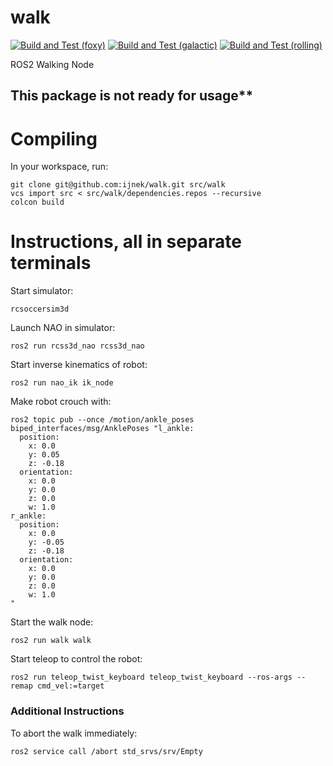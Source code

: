 # walk

[![Build and Test (foxy)](https://github.com/ijnek/walk/actions/workflows/build_and_test_foxy.yaml/badge.svg)](https://github.com/ijnek/walk/actions/workflows/build_and_test_foxy.yaml)
[![Build and Test (galactic)](https://github.com/ijnek/walk/actions/workflows/build_and_test_galactic.yaml/badge.svg)](https://github.com/ijnek/walk/actions/workflows/build_and_test_galactic.yaml)
[![Build and Test (rolling)](https://github.com/ijnek/walk/actions/workflows/build_and_test_rolling.yaml/badge.svg)](https://github.com/ijnek/walk/actions/workflows/build_and_test_rolling.yaml)

ROS2 Walking Node

## This package is not ready for usage**

# Compiling

In your workspace, run:
```
git clone git@github.com:ijnek/walk.git src/walk
vcs import src < src/walk/dependencies.repos --recursive
colcon build
```

# Instructions, all in separate terminals

Start simulator:
```
rcsoccersim3d
```

Launch NAO in simulator:
```
ros2 run rcss3d_nao rcss3d_nao
```

Start inverse kinematics of robot:
```
ros2 run nao_ik ik_node 
```

Make robot crouch with:
```
ros2 topic pub --once /motion/ankle_poses biped_interfaces/msg/AnklePoses "l_ankle:
  position:
    x: 0.0
    y: 0.05
    z: -0.18
  orientation:
    x: 0.0
    y: 0.0
    z: 0.0
    w: 1.0
r_ankle:
  position:
    x: 0.0
    y: -0.05
    z: -0.18
  orientation:
    x: 0.0
    y: 0.0
    z: 0.0
    w: 1.0
"
```

Start the walk node:
```
ros2 run walk walk
```

Start teleop to control the robot:
```
ros2 run teleop_twist_keyboard teleop_twist_keyboard --ros-args --remap cmd_vel:=target
```

### Additional Instructions

To abort the walk immediately:
```
ros2 service call /abort std_srvs/srv/Empty
```
